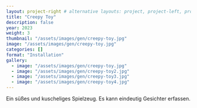 ```yaml
---
layout: project-right # alternative layouts: project, project-left, project-right, project-top
title: "Creepy Toy"
description: false
year: 2023
weight: 3
thumbnail: "/assets/images/gen/creepy-toy.jpg"
image: "/assets/images/gen/creepy-toy.jpg"
categories: []
format: "Installation"
gallery:
  - image: "/assets/images/gen/creepy-toy.jpg"
  - image: "/assets/images/gen/creepy-toy2.jpg"
  - image: "/assets/images/gen/creepy-toy3.jpg"
  - image: "/assets/images/gen/creepy-toy4.jpg"
---
```


Ein süßes und kuscheliges Spielzeug. Es kann eindeutig Gesichter erfassen.
